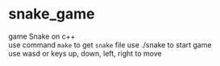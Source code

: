 # snake_game
game Snake on c++  
use command `make` to get `snake` file 
use ./snake to start game  
use wasd or keys up, down, left, right to move  
